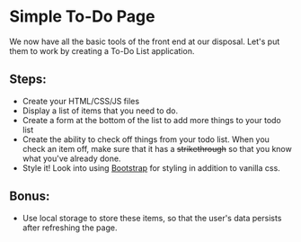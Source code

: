 # Simple To-Do Page
We now have all the basic tools of the front end at our disposal. Let's put them to work by creating a To-Do List application.

## Steps:
* Create your HTML/CSS/JS files
* Display a list of items that you need to do. 
* Create a form at the bottom of the list to add more things to your todo list
* Create the ability to check off things from your todo list. When you check an item off, make sure that it has a ~~strikethrough~~ so that you know what you've already done.
* Style it! Look into using [Bootstrap](https://getbootstrap.com/) for styling in addition to vanilla css.

## Bonus:
* Use local storage to store these items, so that the user's data persists after refreshing the page.
